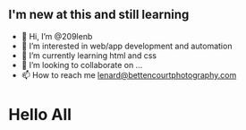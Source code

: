 <!DOCTYPE html>
<html>
  <body>
    <div class="div1">
     <h2> I'm new at this and still learning</h2>
    </div>
  </body>
</html>

- 👋 Hi, I’m @209lenb
- 👀 I’m interested in web/app development and automation
- 🌱 I’m currently learning html and css
- 💞️ I’m looking to collaborate on ...
- 📫 How to reach me lenard@bettencourtphotography.com

<!---
209lenb/209lenb is a ✨ special ✨ repository because its `README.md` (this file) appears on your GitHub profile.
You can click the Preview link to take a look at your changes.
--->
<div>
  <h1>Hello All</h1>

</div>
